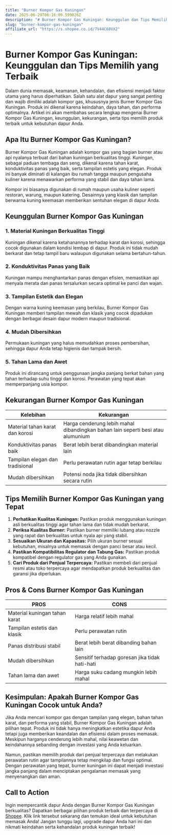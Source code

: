 ```yaml
---
title: "Burner Kompor Gas Kuningan"
date: 2025-06-29T06:16:09.599026Z
description: "# Burner Kompor Gas Kuningan: Keunggulan dan Tips Memilih yang Terbaik..."
slug: "burner-kompor-gas-kuningan"
affiliate_url: "https://s.shopee.co.id/7V44C68VX2"
---
```

# Burner Kompor Gas Kuningan: Keunggulan dan Tips Memilih yang Terbaik

Dalam dunia memasak, keamanan, kehandalan, dan efisiensi menjadi faktor utama yang harus diperhatikan. Salah satu alat dapur yang sangat penting dan wajib dimiliki adalah kompor gas, khususnya jenis Burner Kompor Gas Kuningan. Produk ini dikenal karena keindahan, daya tahan, dan performa optimalnya. Artikel ini akan membahas secara lengkap mengenai Burner Kompor Gas Kuningan, keunggulan, kekurangan, serta tips memilih produk terbaik untuk kebutuhan dapur Anda.

## Apa Itu Burner Kompor Gas Kuningan?

Burner Kompor Gas Kuningan adalah kompor gas yang bagian burner atau api nyalanya terbuat dari bahan kuningan berkualitas tinggi. Kuningan, sebagai paduan tembaga dan seng, dikenal karena tahan karat, konduktivitas panas yang baik, serta tampilan estetis yang elegan. Produk ini banyak diminati di kalangan ibu rumah tangga maupun pengusaha kuliner karena menawarkan performa yang stabil dan daya tahan lama.

Kompor ini biasanya digunakan di rumah maupun usaha kuliner seperti restoran, warung, maupun katering. Desainnya yang klasik dan tampilan berwarna kuning keemasan memberikan sentuhan elegan di dapur Anda.

## Keunggulan Burner Kompor Gas Kuningan

### 1. Material Kuningan Berkualitas Tinggi
Kuningan dikenal karena ketahanannya terhadap karat dan korosi, sehingga cocok digunakan dalam kondisi lembap di dapur. Produk ini tidak mudah berkarat dan tetap tampil baru walaupun digunakan selama bertahun-tahun.

### 2. Konduktivitas Panas yang Baik
Kuningan mampu menghantarkan panas dengan efisien, memastikan api menyala merata dan panas tersalurkan secara optimal ke panci dan wajan.

### 3. Tampilan Estetik dan Elegan
Dengan warna kuning keemasan yang berkilau, Burner Kompor Gas Kuningan memberi tampilan mewah dan klasik yang cocok dipadukan dengan berbagai desain dapur modern maupun tradisional.

### 4. Mudah Dibersihkan
Permukaan kuningan yang halus memudahkan proses pembersihan, sehingga dapur Anda tetap higienis dan tampak bersih.

### 5. Tahan Lama dan Awet
Produk ini dirancang untuk penggunaan jangka panjang berkat bahan yang tahan terhadap suhu tinggi dan korosi. Perawatan yang tepat akan memperpanjang usia kompor.

## Kekurangan Burner Kompor Gas Kuningan

| Kelebihan | Kekurangan |
|---|---|
| Material tahan karat dan korosi | Harga cenderung lebih mahal dibandingkan bahan lain seperti besi atau alumunium |
| Konduktivitas panas baik | Berat lebih berat dibandingkan material lain |
| Tampilan elegan dan tradisional | Perlu perawatan rutin agar tetap berkilau |
| Mudah dibersihkan | Potensi noda jika tidak dibersihkan secara rutin |

## Tips Memilih Burner Kompor Gas Kuningan yang Tepat

1. **Perhatikan Kualitas Kuningan:** Pastikan produk menggunakan kuningan asli berkualitas tinggi agar tahan lama dan tidak mudah berkarat.
2. **Periksa Kualitas Burner:** Pastikan burner memiliki lubang atau nozzle yang rapat dan berkualitas untuk nyala api yang stabil.
3. **Sesuaikan Ukuran dan Kapasitas:** Pilih ukuran burner sesuai kebutuhan, misalnya untuk memasak dengan panci besar atau kecil.
4. **Pastikan Kompatibilitas Regulator dan Tabung Gas:** Pastikan produk kompatibel dengan regulator gas yang Anda gunakan.
5. **Cari Produk dari Penjual Terpercaya:** Pastikan membeli dari penjual resmi atau toko terpercaya agar mendapatkan produk berkualitas dan garansi jika diperlukan.

## Pros & Cons Burner Kompor Gas Kuningan

| PROS | CONS |
|---------------------------|----------------------------|
| Material kuningan tahan karat | Harga relatif lebih mahal |
| Tampilan estetis dan klasik | Perlu perawatan rutin |
| Panas distribusi stabil | Berat lebih berat dibanding bahan lain |
| Mudah dibersihkan | Sensitif terhadap goresan jika tidak hati-hati |
| Tahan lama dan awet | Harga suku cadang mungkin lebih mahal |

## Kesimpulan: Apakah Burner Kompor Gas Kuningan Cocok untuk Anda?

Jika Anda mencari kompor gas dengan tampilan yang elegan, bahan tahan karat, dan performa yang stabil, Burner Kompor Gas Kuningan adalah pilihan tepat. Produk ini tidak hanya meningkatkan estetika dapur Anda tetapi juga memberikan keandalan dan efisiensi dalam proses memasak. Meskipun harganya cenderung lebih mahal, nilai keawetan dan keindahannya sebanding dengan investasi yang Anda keluarkan.

Namun, pastikan memilih produk dari penjual terpercaya dan melakukan perawatan rutin agar tampilannya tetap mengkilap dan fungsi optimal. Dengan perawatan yang tepat, burner kuningan ini dapat menjadi investasi jangka panjang dalam menciptakan pengalaman memasak yang menyenangkan dan aman.

## Call to Action

Ingin mempercantik dapur Anda dengan Burner Kompor Gas Kuningan berkualitas? Dapatkan berbagai pilihan produk terbaik dan terpercaya di [Shopee](https://s.shopee.co.id/7V44C68VX2). Klik link tersebut sekarang dan temukan ideal untuk kebutuhan memasak Anda! Jangan tunggu lagi, upgrade dapur Anda hari ini dan nikmati keindahan serta kehandalan produk kuningan terbaik!